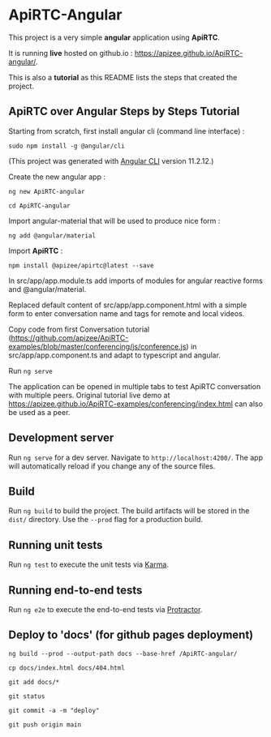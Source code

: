 # ApiRTC-Angular

This project is a very simple **angular** application using **ApiRTC**. 

It is running **live** hosted on github.io : https://apizee.github.io/ApiRTC-angular/.

This is also a **tutorial** as this README lists the steps that created the project.

## ApiRTC over Angular Steps by Steps Tutorial

Starting from scratch, first install angular cli (command line interface) :

`sudo npm install -g @angular/cli`

(This project was generated with [Angular CLI](https://github.com/angular/angular-cli) version 11.2.12.)

Create the new angular app :

`ng new ApiRTC-angular`

`cd ApiRTC-angular`

Import angular-material that will be used to produce nice form :

`ng add @angular/material`

Import **ApiRTC** :

`npm install @apizee/apirtc@latest --save`

In src/app/app.module.ts add imports of modules for angular reactive forms and @angular/material.

Replaced default content of src/app/app.component.html with a simple form to enter conversation name and tags for remote and local videos.

Copy code from first Conversation tutorial (https://github.com/apizee/ApiRTC-examples/blob/master/conferencing/js/conference.js) in src/app/app.component.ts and adapt to typescript and angular.

Run `ng serve`

The application can be opened in multiple tabs to test ApiRTC conversation with multiple peers. Original tutorial live demo at https://apizee.github.io/ApiRTC-examples/conferencing/index.html can also be used as a peer.

## Development server

Run `ng serve` for a dev server. Navigate to `http://localhost:4200/`. The app will automatically reload if you change any of the source files.

## Build

Run `ng build` to build the project. The build artifacts will be stored in the `dist/` directory. Use the `--prod` flag for a production build.

## Running unit tests

Run `ng test` to execute the unit tests via [Karma](https://karma-runner.github.io).

## Running end-to-end tests

Run `ng e2e` to execute the end-to-end tests via [Protractor](http://www.protractortest.org/).

## Deploy to 'docs' (for github pages deployment)

`ng build --prod --output-path docs --base-href /ApiRTC-angular/`

`cp docs/index.html docs/404.html`

`git add docs/*`

`git status`

`git commit -a -m "deploy"`

`git push origin main`
